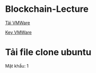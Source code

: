 # Blockchain-Lecture

[Tải VMWare](https://files.fm/f/r4tz7v2agg)

[Key VMWare](https://github.com/hegdepavankumar/VMware-Workstation-Pro-17-Licence-Keys)

# Tải file clone ubuntu
Mật khẩu: 1
